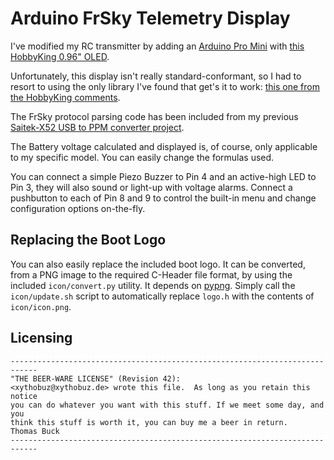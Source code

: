 # Arduino FrSky Telemetry Display

I've modified my RC transmitter by adding an [Arduino Pro Mini](https://www.arduino.cc/en/Main/ArduinoBoardProMini) with [this HobbyKing 0.96" OLED](http://www.hobbyking.com/hobbyking/store/__46373__Multiwii_OLED_Display_Module_I2C_128x64_Dot_MWC_.html).

Unfortunately, this display isn't really standard-conformant, so I had to resort to using the only library I've found that get's it to work: [this one from the HobbyKing comments](http://www.hobbyking.com/hobbyking/store/uploads/121771368X1172162X54.zip).

The FrSky protocol parsing code has been included from my previous [Saitek-X52 USB to PPM converter project](https://github.com/xythobuz/Saitek-X52-PPM).

The Battery voltage calculated and displayed is, of course, only applicable to my specific model. You can easily change the formulas used.

You can connect a simple Piezo Buzzer to Pin 4 and an active-high LED to Pin 3, they will also sound or light-up with voltage alarms. Connect a pushbutton to each of Pin 8 and 9 to control the built-in menu and change configuration options on-the-fly.

## Replacing the Boot Logo

You can also easily replace the included boot logo. It can be converted, from a PNG image to the required C-Header file format, by using the included `icon/convert.py` utility. It depends on [pypng](https://pypi.python.org/pypi/pypng). Simply call the `icon/update.sh` script to automatically replace `logo.h` with the contents of `icon/icon.png`.

## Licensing

    ----------------------------------------------------------------------------
    "THE BEER-WARE LICENSE" (Revision 42):
    <xythobuz@xythobuz.de> wrote this file.  As long as you retain this notice
    you can do whatever you want with this stuff. If we meet some day, and you
    think this stuff is worth it, you can buy me a beer in return.   Thomas Buck
    ----------------------------------------------------------------------------

